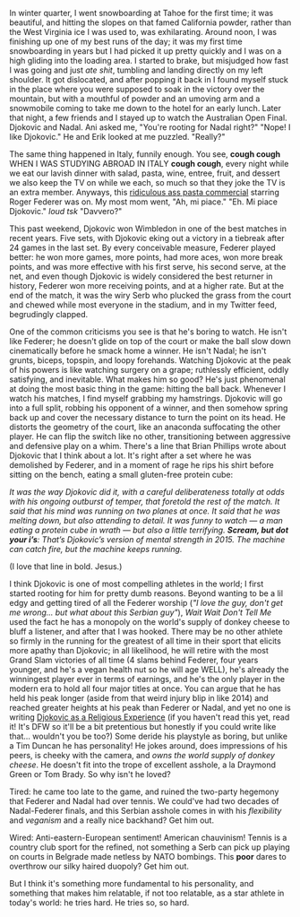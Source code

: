 In winter quarter, I went snowboarding at Tahoe for the first time; it was beautiful, and hitting the slopes on that famed California powder, rather than the West Virginia ice I was used to, was exhilarating. Around noon, I was finishing up one of my best runs of the day; it was my first time snowboarding in years but I had picked it up pretty quickly and I was on a high gliding into the loading area. I started to brake, but misjudged how fast I was going and just *ate shit*, tumbling and landing directly on my left shoulder. It got dislocated, and after popping it back in I found myself stuck in the place where you were supposed to soak in the victory over the mountain, but with a mouthful of powder and an umoving arm and a snowmobile coming to take me down to the hotel for an early lunch. Later that night, a few friends and I stayed up to watch the Australian Open Final. Djokovic and Nadal. Ani asked me, "You're rooting for Nadal right?" "Nope! I like Djokovic."  He and Erik looked at me puzzled. "Really?"

The same thing happened in Italy, funnily enough. You see, **cough cough** WHEN I WAS STUDYING ABROAD IN ITALY **cough cough**, every night while we eat our lavish dinner with salad, pasta, wine, entree, fruit, and dessert we also keep the TV on while we each, so much so that they joke the TV is an extra member. Anyways, this [ridiculous ass pasta commercial](https://www.youtube.com/watch?v=W7rOLRlqhuM) starring Roger Federer was on. My most mom went, "Ah, mi piace." "Eh. Mi piace Djokovic." *loud tsk* "Davvero?"

This past weekend, Djokovic won Wimbledon in one of the best matches in recent years. Five sets, with Djokovic eking out a victory in a tiebreak after 24 games in the last set. By every conceivable measure, Federer played better: he won more games, more points, had more aces, won more break points, and was more effective with his first serve, his second serve, at the net, and even though Djokovic is widely considered the best returner in history, Federer won more receiving points, and at a higher rate. But at the end of the match, it was the wiry Serb who plucked the grass from the court and chewed while most everyone in the stadium, and in my Twitter feed, begrudingly clapped.

One of the common criticisms you see is that he's boring to watch. He isn't like Federer; he doesn't glide on top of the court or make the ball slow down cinematically before he smack home a winner. He isn't Nadal; he isn't grunts, biceps, topspin, and loopy forehands. Watching Djokovic at the peak of his powers is like watching surgery on a grape; ruthlessly efficient, oddly satisfying, and inevitable. What makes him so good? He's just phenomenal at doing the most basic thing in the game: hitting the ball back. Whenever I watch his matches, I find myself grabbing my hamstrings. Djokovic will go into a full split, robbing his opponent of a winner, and then somehow spring back up and cover the necessary distance to turn the point on its head. He distorts the geometry of the court, like an anaconda suffocating the other player. He can flip the switch like no other, transitioning between aggressive and defensive play on a whim. There's a line that Brian Phillips wrote about Djokovic that I think about a lot. It's right after a set where he was demolished by Federer, and in a moment of rage he rips his shirt before sitting on the bench, eating a small gluten-free protein cube:

*It was the way Djokovic did it, with a careful deliberateness totally at odds with his ongoing outburst of temper, that foretold the rest of the match. It said that his mind was running on two planes at once. It said that he was melting down, but also attending to detail. It was funny to watch — a man eating a protein cube in wrath — but also a little terrifying. **Scream, but dot your i’s**: That’s Djokovic’s version of mental strength in 2015. The machine can catch fire, but the machine keeps running.* 

(I love that line in bold. Jesus.)

I think Djokovic is one of most compelling athletes in the world; I first started rooting for him for pretty dumb reasons. Beyond wanting to be a lil edgy and getting tired of all the Federer worship (*"I love the guy, don't get me wrong... but what about this Serbian guy"*), *Wait Wait Don't Tell Me* used the fact he has a monopoly on the world's supply of donkey cheese to bluff a listener, and after that I was hooked. There may be no other athlete so firmly in the running for the greatest of all time in their sport that elicits more apathy than Djokovic; in all likelihood, he will retire with the most Grand Slam victories of all time (4 slams behind Federer, four years younger, and he's a vegan health nut so he will age WELL), he's already the winningest player ever in terms of earnings, and he's the only player in the modern era to hold all four major titles at once. You can argue that he has held his peak longer (aside from that weird injury blip in like 2014) and reached greater heights at his peak than Federer or Nadal, and yet no one is writing [Djokovic as a Religious Experience](https://www.nytimes.com/2006/08/20/sports/playmagazine/20federer.html) (if you haven't read this yet, read it! It's DFW so it'll be a bit pretentious but honestly if you could write like that... wouldn't you be too?) Some deride his playstyle as boring, but unlike a Tim Duncan he has personality! He jokes around, does impressions of his peers, is cheeky with the camera, and *owns the world supply of donkey cheese*. He doesn't fit into the trope of excellent asshole, a la Draymond Green or Tom Brady. So why isn't he loved?

Tired: he came too late to the game, and ruined the two-party hegemony that Federer and Nadal had over tennis. We could've had two decades of Nadal-Federer finals, and this Serbian asshole comes in with his *flexibility* and *veganism* and a really nice backhand? Get him out.

Wired: Anti-eastern-European sentiment! American chauvinism! Tennis is a country club sport for the refined, not something a Serb can pick up playing on courts in Belgrade made netless by NATO bombings. This **poor** dares to overthrow our silky haired duopoly? Get him out. 

But I think it's something more fundamental to his personality, and something that makes him relatable, if not too relatable, as a star athlete in today's world: he tries hard. He tries so, so hard.





